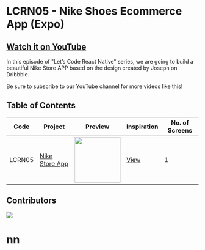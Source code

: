 # LCRN05 - Nike Shoes Ecommerce App (Expo)

## [Watch it on YouTube](https://youtu.be/9E2Ieyk2oBk)

In this episode of "Let’s Code React Native" series, we are going to build a beautiful Nike Store APP based on the design created by Joseph on Dribbble.

Be sure to subscribe to our YouTube channel for more videos like this!

## Table of Contents

| Code | Project | Preview | Inspiration | No. of Screens |
| ------ | ------ | ------ | ------ | ------ |
| LCRN05 | [Nike Store App](https://youtu.be/R7qK1KKX0rE) | <img src="https://cdn.dribbble.com/users/1138814/screenshots/14157511/media/725262fbabb8ac68b9cf61cc782a427f.png?compress=1&resize=1200x900" width="120" /> | [View](https://dribbble.com/shots/14157511-XD-Challenge-003-Scroll) | 1 |

## Contributors

<a href="https://github.com/byprogrammers/LCRN05-nike-shoes-ecommerce-app/graphs/contributors">
   <img src="https://contrib.rocks/image?repo=byprogrammers/lets-code-react-native" />
</a>

# nn
